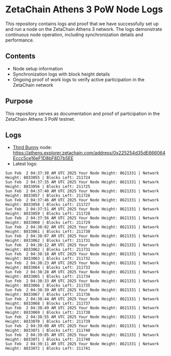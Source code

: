 # ZetaChain Athens 3 PoW Node Logs
This repository contains logs and proof that we have successfully set up and run a node on the ZetaChain Athens 3 network. The logs demonstrate continuous node operation, including synchronization details and performance.

## Contents
- Node setup information
- Synchronization logs with block height details
- Ongoing proof of work logs to verify active participation in the ZetaChain network

## Purpose
This repository serves as documentation and proof of participation in the ZetaChain Athens 3 PoW testnet.

## Logs

- [Third Bunny](https://thirdbunny.xyz/) node: https://athens.explorer.zetachain.com/address/0x225254d35dE666064Eccc5ce16eF1D8bF8D7b5EE
- Latest logs:
```
Sun Feb  2 04:37:30 AM UTC 2025 Your Node Height: 8621331 | Network Height: 8833055 | Blocks Left: 211724
Sun Feb  2 04:37:35 AM UTC 2025 Your Node Height: 8621331 | Network Height: 8833056 | Blocks Left: 211725
Sun Feb  2 04:37:40 AM UTC 2025 Your Node Height: 8621331 | Network Height: 8833057 | Blocks Left: 211726
Sun Feb  2 04:37:46 AM UTC 2025 Your Node Height: 8621331 | Network Height: 8833058 | Blocks Left: 211727
Sun Feb  2 04:37:51 AM UTC 2025 Your Node Height: 8621331 | Network Height: 8833059 | Blocks Left: 211728
Sun Feb  2 04:37:56 AM UTC 2025 Your Node Height: 8621331 | Network Height: 8833060 | Blocks Left: 211729
Sun Feb  2 04:38:02 AM UTC 2025 Your Node Height: 8621331 | Network Height: 8833061 | Blocks Left: 211730
Sun Feb  2 04:38:07 AM UTC 2025 Your Node Height: 8621331 | Network Height: 8833062 | Blocks Left: 211731
Sun Feb  2 04:38:12 AM UTC 2025 Your Node Height: 8621331 | Network Height: 8833062 | Blocks Left: 211731
Sun Feb  2 04:38:18 AM UTC 2025 Your Node Height: 8621331 | Network Height: 8833063 | Blocks Left: 211732
Sun Feb  2 04:38:23 AM UTC 2025 Your Node Height: 8621331 | Network Height: 8833064 | Blocks Left: 211733
Sun Feb  2 04:38:28 AM UTC 2025 Your Node Height: 8621331 | Network Height: 8833065 | Blocks Left: 211734
Sun Feb  2 04:38:33 AM UTC 2025 Your Node Height: 8621331 | Network Height: 8833066 | Blocks Left: 211735
Sun Feb  2 04:38:39 AM UTC 2025 Your Node Height: 8621331 | Network Height: 8833067 | Blocks Left: 211736
Sun Feb  2 04:38:44 AM UTC 2025 Your Node Height: 8621331 | Network Height: 8833068 | Blocks Left: 211737
Sun Feb  2 04:38:49 AM UTC 2025 Your Node Height: 8621331 | Network Height: 8833069 | Blocks Left: 211738
Sun Feb  2 04:38:55 AM UTC 2025 Your Node Height: 8621331 | Network Height: 8833070 | Blocks Left: 211739
Sun Feb  2 04:39:00 AM UTC 2025 Your Node Height: 8621331 | Network Height: 8833071 | Blocks Left: 211740
Sun Feb  2 04:39:05 AM UTC 2025 Your Node Height: 8621331 | Network Height: 8833071 | Blocks Left: 211740
Sun Feb  2 04:39:11 AM UTC 2025 Your Node Height: 8621331 | Network Height: 8833072 | Blocks Left: 211741
```
